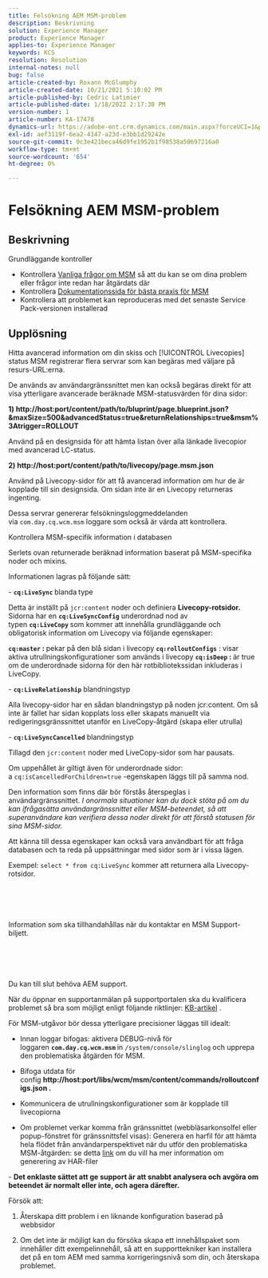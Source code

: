 ```yaml
---
title: Felsökning AEM MSM-problem
description: Beskrivning
solution: Experience Manager
product: Experience Manager
applies-to: Experience Manager
keywords: KCS
resolution: Resolution
internal-notes: null
bug: false
article-created-by: Roxann McGlumphy
article-created-date: 10/21/2021 5:10:02 PM
article-published-by: Cedric Latimier
article-published-date: 1/18/2022 2:17:30 PM
version-number: 1
article-number: KA-17478
dynamics-url: https://adobe-ent.crm.dynamics.com/main.aspx?forceUCI=1&pagetype=entityrecord&etn=knowledgearticle&id=99b28cb8-9132-ec11-b6e5-000d3a5ba97a
exl-id: aef3119f-6ea2-4147-a23d-e3bb1d29242e
source-git-commit: 0c3e421beca46d9fe1952b1f98538a50697216a0
workflow-type: tm+mt
source-wordcount: '654'
ht-degree: 0%

---
```


# Felsökning AEM MSM-problem

## Beskrivning

Grundläggande kontroller
- Kontrollera [Vanliga frågor om MSM](https://helpx.adobe.com/experience-manager/kb/index/msm_faq.html) så att du kan se om dina problem eller frågor inte redan har åtgärdats där
- Kontrollera [Dokumentationssida för bästa praxis för MSM](https://experienceleague.adobe.com/docs/experience-manager-65/administering/introduction/msm-best-practices.html?lang=en)
- Kontrollera att problemet kan reproduceras med det senaste Service Pack-versionen installerad



## Upplösning

Hitta avancerad information om din skiss och [!UICONTROL Livecopies] status MSM registrerar flera servrar som kan begäras med väljare på resurs-URL:erna.

De används av användargränssnittet men kan också begäras direkt för att visa ytterligare avancerade beräknade MSM-statusvärden för dina sidor:

<b>1) http://host:port/content/path/to/bluprint/page.blueprint.json?&amp;maxSize=500&amp;advancedStatus=true&amp;returnRelationships=true&amp;msm%3Atrigger=ROLLOUT</b>

Använd på en designsida för att hämta listan över alla länkade livecopior med avancerad LC-status.



<b>2) http://host:port/content/path/to/livecopy/page.msm.json</b>

Använd på Livecopy-sidor för att få avancerad information om hur de är kopplade till sin designsida.
Om sidan inte är en Livecopy returneras ingenting.



Dessa servrar genererar felsökningsloggmeddelanden via `com.day.cq.wcm.msm` loggare som också är värda att kontrollera.

Kontrollera MSM-specifik information i databasen

Serlets ovan returnerade beräknad information baserat på MSM-specifika noder och mixins.

Informationen lagras på följande sätt:

- <b>`cq:LiveSync` </b>blanda<b> </b>type

Detta är inställt på `jcr:content` noder och definiera <b>Livecopy-rotsidor.</b>
Sidorna har en <b>`cq:LiveSyncConfig`</b> underordnad nod av typen <b>`cq:LiveCopy` </b>som kommer att innehålla grundläggande och obligatorisk information om Livecopy via följande egenskaper:

<b>`cq:master` : </b>pekar på den blå sidan i livecopy
<b>`cq:rolloutConfigs`</b> : visar aktiva utrullningskonfigurationer som används i livecopy
<b>`cq:isDeep` : </b>är true om de underordnade sidorna för den här rotbibliotekssidan inkluderas i LiveCopy.



- <b>`cq:LiveRelationship`</b> blandningstyp

Alla livecopy-sidor har en sådan blandningstyp på noden jcr:content.
Om så inte är fallet har sidan kopplats loss eller skapats manuellt via redigeringsgränssnittet utanför en LiveCopy-åtgärd (skapa eller utrulla)



- <b>`cq:LiveSyncCancelled`</b> blandningstyp

Tillagd den `jcr:content` noder med LiveCopy-sidor som har pausats.

Om uppehållet är giltigt även för underordnade sidor: a `cq:isCancelledForChildren=true` -egenskapen läggs till på samma nod.



Den information som finns där bör förstås återspeglas i användargränssnittet. *I onormala situationer kan du dock stöta på om du kan ifrågasätta användargränssnittet eller MSM-beteendet, så att superanvändare kan verifiera dessa noder direkt för att förstå statusen för sina MSM-sidor.*

Att känna till dessa egenskaper kan också vara användbart för att fråga databasen och ta reda på uppsättningar med sidor som är i vissa lägen.

Exempel: `select * from cq:LiveSync` kommer att returnera alla Livecopy-rotsidor.
<br><br><br><br> <br><br>Information som ska tillhandahållas när du kontaktar en MSM Support-biljett.<br><br><br><br> <br><br>
Du kan till slut behöva AEM support.

När du öppnar en supportanmälan på supportportalen ska du kvalificera problemet så bra som möjligt enligt följande riktlinjer: [KB-artikel](https://helpx.adobe.com/cq/kb/how-to-fully-qualify-a-ticket.html) .

För MSM-utgåvor bör dessa ytterligare precisioner läggas till idealt:

- Innan loggar bifogas: aktivera DEBUG-nivå för loggaren <b>`com.day.cq.wcm.msm` </b>in `/system/console/slinglog` och upprepa den problematiska åtgärden för MSM.

- Bifoga utdata för config <b>http://host:port/libs/wcm/msm/content/commands/rolloutconfigs.json .</b>

- Kommunicera de utrullningskonfigurationer som är kopplade till livecopiorna

- Om problemet verkar komma från gränssnittet (webbläsarkonsolfel eller popup-fönstret för gränssnittsfel visas): Generera en harfil för att hämta hela flödet från användarperspektivet när du utför den problematiska MSM-åtgärden: se detta [link](https://help.tenderapp.com/kb/troubleshooting-your-tender-site/generating-an-har-file) om du vill ha mer information om generering av HAR-filer

- <b>Det enklaste sättet att ge support är att snabbt analysera och avgöra om beteendet är normalt eller inte, och agera därefter.</b>

Försök att:

1) Återskapa ditt problem i en liknande konfiguration baserad på webbsidor

2) Om det inte är möjligt kan du försöka skapa ett innehållspaket som innehåller ditt exempelinnehåll, så att en supporttekniker kan installera det på en tom AEM med samma korrigeringsnivå som din, och återskapa problemet.
